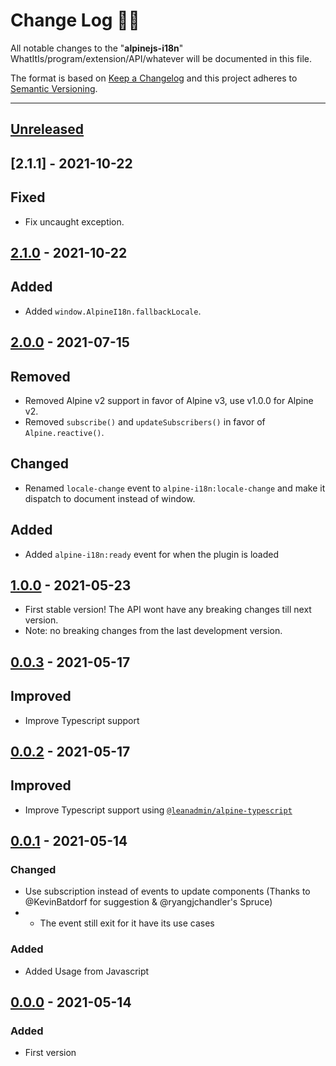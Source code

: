 # **Change Log** 📜📝

All notable changes to the "**alpinejs-i18n**" WhatItIs/program/extension/API/whatever will be documented in this file.

The format is based on [Keep a Changelog](https://keepachangelog.com/en/1.0.0/) and this project adheres to [Semantic Versioning](https://semver.org/spec/v2.0.0.html).

---

## [Unreleased]

## [2.1.1] - 2021-10-22

## Fixed

-   Fix uncaught exception.

## [2.1.0] - 2021-10-22

## Added

-	Added `window.AlpineI18n.fallbackLocale`.

## [2.0.0] - 2021-07-15

## Removed

-   Removed Alpine v2 support in favor of Alpine v3, use v1.0.0 for Alpine v2.
-	Removed `subscribe()` and `updateSubscribers()` in favor of `Alpine.reactive()`.

## Changed

-   Renamed `locale-change` event to `alpine-i18n:locale-change` and make it dispatch to document instead of window.

## Added

-	Added `alpine-i18n:ready` event for when the plugin is loaded

## [1.0.0] - 2021-05-23

-	First stable version! The API wont have any breaking changes till next version.
-	Note: no breaking changes from the last development version.

## [0.0.3] - 2021-05-17

## Improved

-   Improve Typescript support


## [0.0.2] - 2021-05-17

## Improved

-   Improve Typescript support using [`@leanadmin/alpine-typescript`](https://github.com/leanadmin/alpine-typescript)

## [0.0.1] - 2021-05-14

### Changed

-   Use subscription instead of events to update components (Thanks to @KevinBatdorf for suggestion & @ryangjchandler's Spruce)
-   -   The event still exit for it have its use cases

### Added

-   Added Usage from Javascript

## [0.0.0] - 2021-05-14

### Added

-   First version

[unreleased]: https://github.com/pinecone-router/router/compare/2.1.1...HEAD
[0.0.0]: https://github.com/pinecone-router/router/compare/0.0.0...0.0.0
[0.0.1]: https://github.com/pinecone-router/router/compare/0.0.0...0.0.1
[0.0.2]: https://github.com/pinecone-router/router/compare/0.0.1...0.0.2
[0.0.3]: https://github.com/pinecone-router/router/compare/0.0.2...0.0.3
[1.0.0]: https://github.com/pinecone-router/router/compare/0.0.3...1.0.0
[2.0.0]: https://github.com/pinecone-router/router/compare/1.0.0...2.0.0
[2.1.0]: https://github.com/pinecone-router/router/compare/2.0.0...2.1.0
[2.1.0]: https://github.com/pinecone-router/router/compare/2.1.0...2.1.1